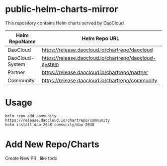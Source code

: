 # public-helm-charts-mirror

This repository contains Helm charts served by DaoCloud

| Helm RepoName      | Helm Repo URL |
| ----------- | ----------- |
| DaoCloud      | https://release.daocloud.io/chartrepo/daocloud       |
| DaoCloud-System   | https://release.daocloud.io/chartrepo/daocloud-system        |
| Partner  | https://release.daocloud.io/chartrepo/partner        |
| Community  | https://release.daocloud.io/chartrepo/community      |

# Usage

`````````
helm repo add community https://release.daocloud.io/chartrepo/community 
helm install dao-2048 community/dao-2048
`````````

# Add New Repo/Charts

Create New PR , like todo

